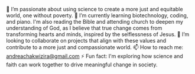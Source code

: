 👀 I’m passionate about using science to create a more just and equitable world, one without poverty.
🌱 I’m currently learning biotechnology, coding, and piano. I'm also reading the Bible and attending church to deepen my understanding of God, 
as I believe that true change comes from transforming hearts and minds, inspired by the selflessness of Jesus.
💞️ I’m looking to collaborate on projects that align with these values and contribute to a more just and compassionate world.
📫 How to reach me: andreachakwizira@gmail.com
⚡ Fun fact: I'm exploring how science and faith can work together to drive meaningful change in society.

<!---
AndreaChakz/AndreaChakz is a ✨ special ✨ repository because its `README.md` (this file) appears on your GitHub profile.
You can click the Preview link to take a look at your changes.
--->
